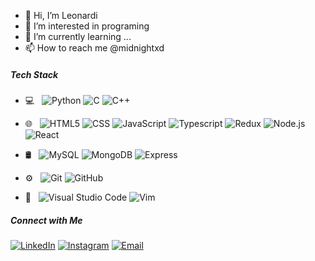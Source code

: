 - 👋 Hi, I’m Leonardi
- 👀 I’m interested in programing
- 🌱 I’m currently learning ...
- 📫 How to reach me @midnightxd

<!---
midnightxd/midnightxd is a ✨ special ✨ repository because its `README.md` (this file) appears on your GitHub profile.
You can click the Preview link to take a look at your changes.
--->


<h5>Tech Stack</h5>

- 💻 &nbsp;
  ![Python](https://img.shields.io/badge/-Python-333333?style=flat&logo=python)
  ![C](https://img.shields.io/badge/-C-333333?style=flat&logo=C&logoColor=007396)
  ![C++](https://img.shields.io/badge/-C++-333333?style=flat&logo=C%2B%2B&logoColor=00599C)
  
- 🌐 &nbsp;
  ![HTML5](https://img.shields.io/badge/-HTML5-333333?style=flat&logo=HTML5)
  ![CSS](https://img.shields.io/badge/-CSS-333333?style=flat&logo=CSS3&logoColor=1572B6)
  ![JavaScript](https://img.shields.io/badge/-JavaScript-333333?style=flat&logo=javascript)
  ![Typescript](https://img.shields.io/badge/-Typescript-333333?style=flat&logo=Typescript&logoColor=276DC3)
  ![Redux](https://img.shields.io/badge/-Redux-333333?style=flat&logo=Redux&logoColor=563D7C)
  ![Node.js](https://img.shields.io/badge/-Node.js-333333?style=flat&logo=node.js)
  ![React](https://img.shields.io/badge/-React-333333?style=flat&logo=react)
- 🛢 &nbsp;
  ![MySQL](https://img.shields.io/badge/-MySQL-333333?style=flat&logo=mysql)
  ![MongoDB](https://img.shields.io/badge/-MongoDB-333333?style=flat&logo=mongodb)
  ![Express](https://img.shields.io/badge/-Express-333333?style=flat&logo=express)
- ⚙️ &nbsp;
  ![Git](https://img.shields.io/badge/-Git-333333?style=flat&logo=git)
  ![GitHub](https://img.shields.io/badge/-GitHub-333333?style=flat&logo=github)
- 🔧 &nbsp;
  ![Visual Studio Code](https://img.shields.io/badge/-Visual%20Studio%20Code-333333?style=flat&logo=visual-studio-code&logoColor=007ACC)
  ![Vim](https://img.shields.io/badge/-Vim-333333?style=flat&logo=vim)

<h5>Connect with Me </h5>

<p align="left">
<a href="https://www.linkedin.com/in/leonardimelo/"><img alt="LinkedIn" src="https://img.shields.io/badge/LinkedIn-Leonardi Melo-blue?style=flat-square&logo=linkedin"></a>
<a href="https://www.instagram.com/__midnightxd__/"><img alt="Instagram" src="https://img.shields.io/badge/Instagram-midnightxd-blue?style=flat-square&logo=instagram"></a>
<a href="mailto:leonardimelo18@gmail.com"><img alt="Email" src="https://img.shields.io/badge/Email-leonardimelo18@gmail.com-blue?style=flat-square&logo=gmail"></a>
</p>
